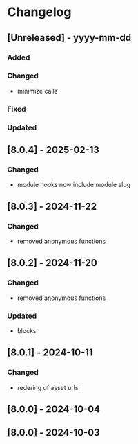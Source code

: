 # Changelog
## [Unreleased] - yyyy-mm-dd

### Added

### Changed
- minimize calls

### Fixed

### Updated

## [8.0.4] - 2025-02-13


### Changed
- module hooks now include module slug

## [8.0.3] - 2024-11-22


### Changed
- removed anonymous functions

## [8.0.2] - 2024-11-20


### Changed
- removed anonymous functions

### Updated
- blocks

## [8.0.1] - 2024-10-11


### Changed
- redering of asset urls

## [8.0.0] - 2024-10-04


## [8.0.0] - 2024-10-03
